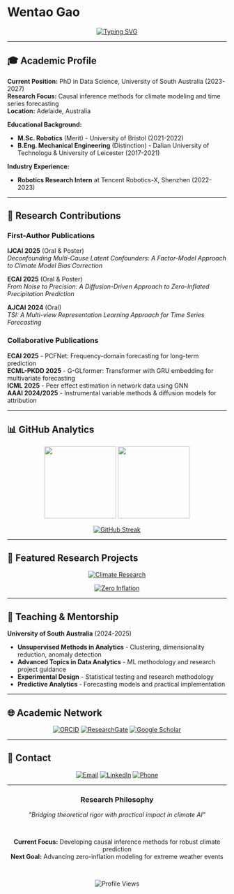 # Wentao Gao

<div align="center">

[![Typing SVG](https://readme-typing-svg.herokuapp.com?font=JetBrains+Mono&size=18&duration=3000&pause=1000&color=2C3E50&center=true&vCenter=true&width=700&lines=PhD+Researcher+%7C+University+of+South+Australia;Causal+Inference+%2B+Climate+Modeling+%2B+Time+Series;Building+Robust+AI+for+Weather+%26+Climate+Prediction)](https://git.io/typing-svg)

</div>

---

## 🎓 Academic Profile

**Current Position:** PhD in Data Science, University of South Australia (2023-2027)  
**Research Focus:** Causal inference methods for climate modeling and time series forecasting  
**Location:** Adelaide, Australia  

**Educational Background:**
- **M.Sc. Robotics** (Merit) - University of Bristol (2021-2022)
- **B.Eng. Mechanical Engineering** (Distinction) - Dalian University of Technologu & University of Leicester (2017-2021)

**Industry Experience:**
- **Robotics Research Intern** at Tencent Robotics-X, Shenzhen (2022-2023)

---

## 🔬 Research Contributions

### First-Author Publications

**IJCAI 2025** (Oral & Poster)  
*Deconfounding Multi-Cause Latent Confounders: A Factor-Model Approach to Climate Model Bias Correction*

**ECAI 2025** (Oral & Poster)  
*From Noise to Precision: A Diffusion-Driven Approach to Zero-Inflated Precipitation Prediction*

**AJCAI 2024** (Oral)  
*TSI: A Multi-view Representation Learning Approach for Time Series Forecasting*

### Collaborative Publications

**ECAI 2025** - PCFNet: Frequency-domain forecasting for long-term prediction  
**ECML-PKDD 2025** - G-GLformer: Transformer with GRU embedding for multivariate forecasting  
**ICML 2025** - Peer effect estimation in network data using GNN  
**AAAI 2024/2025** - Instrumental variable methods & diffusion models for attribution

---

## 📊 GitHub Analytics

<div align="center">

<img height="165em" src="https://github-readme-stats.vercel.app/api?username=Wentao-Gao&show_icons=true&theme=default&include_all_commits=true&count_private=true&hide_border=true&bg_color=ffffff&title_color=2C3E50&icon_color=34495E&text_color=2C3E50&custom_title=Research%20%26%20Development%20Stats"/>

<img height="165em" src="https://github-readme-stats.vercel.app/api/top-langs/?username=Wentao-Gao&layout=compact&theme=default&hide_border=true&bg_color=ffffff&title_color=2C3E50&text_color=2C3E50&custom_title=Primary%20Languages"/>

</div>

<div align="center">

[![GitHub Streak](https://streak-stats.demolab.com?user=Wentao-Gao&theme=default&hide_border=true&background=ffffff&stroke=2C3E50&ring=34495E&fire=2C3E50&currStreakNum=2C3E50&sideNums=2C3E50&currStreakLabel=2C3E50&sideLabels=2C3E50&dates=7F8C8D)](https://git.io/streak-stats)

</div>

---


## 🎯 Featured Research Projects

<div align="center">

[![Climate Research](https://github-readme-stats.vercel.app/api/pin/?username=Wentao-Gao&repo=Climate-Change-in-Data-Science&theme=default&hide_border=true&bg_color=ffffff&title_color=2C3E50&text_color=2C3E50&icon_color=34495E)](https://github.com/Wentao-Gao/Climate-Change-in-Data-Science)

[![Zero Inflation](https://github-readme-stats.vercel.app/api/pin/?username=Wentao-Gao&repo=Zero_inflation_data_simulation&theme=default&hide_border=true&bg_color=ffffff&title_color=2C3E50&text_color=2C3E50&icon_color=34495E)](https://github.com/Wentao-Gao/Zero_inflation_data_simulation)

</div>

---

## 🏫 Teaching & Mentorship

**University of South Australia** (2024-2025)
- **Unsupervised Methods in Analytics** - Clustering, dimensionality reduction, anomaly detection
- **Advanced Topics in Data Analytics** - ML methodology and research project guidance  
- **Experimental Design** - Statistical testing and research methodology
- **Predictive Analytics** - Forecasting models and practical implementation

---

## 🌐 Academic Network

<div align="center">

[![ORCID](https://img.shields.io/badge/ORCID-0000--0009--0009--8945--2946-f8f9fa?style=flat&logo=orcid&logoColor=2C3E50&labelColor=ffffff)](https://orcid.org/0009-0009-8945-2946)
[![ResearchGate](https://img.shields.io/badge/ResearchGate-Profile-f8f9fa?style=flat&logo=researchgate&logoColor=2C3E50&labelColor=ffffff)](https://www.researchgate.net/profile/Wentao-Gao)
[![Google Scholar](https://img.shields.io/badge/Google%20Scholar-Citations-f8f9fa?style=flat&logo=google-scholar&logoColor=2C3E50&labelColor=ffffff)](#)

</div>

---

## 📧 Contact

<div align="center">

[![Email](https://img.shields.io/badge/University-gaowy014@mymail.unisa.edu.au-f8f9fa?style=flat&logo=gmail&logoColor=2C3E50&labelColor=ffffff)](mailto:gaowy014@mymail.unisa.edu.au)
[![LinkedIn](https://img.shields.io/badge/LinkedIn-Professional%20Profile-f8f9fa?style=flat&logo=linkedin&logoColor=2C3E50&labelColor=ffffff)](https://www.linkedin.com/in/wentao-gao-941950227/)
[![Phone](https://img.shields.io/badge/Phone-+61%200492845510-f8f9fa?style=flat&logo=phone&logoColor=2C3E50&labelColor=ffffff)](tel:+61492845510)

</div>

---

<div align="center">

### Research Philosophy
*"Bridging theoretical rigor with practical impact in climate AI"*

<br/>

**Current Focus:** Developing causal inference methods for robust climate prediction  
**Next Goal:** Advancing zero-inflation modeling for extreme weather events

<br/>

![Profile Views](https://komarev.com/ghpvc/?username=Wentao-Gao&color=2C3E50&style=flat&label=Profile+Views)

</div>

